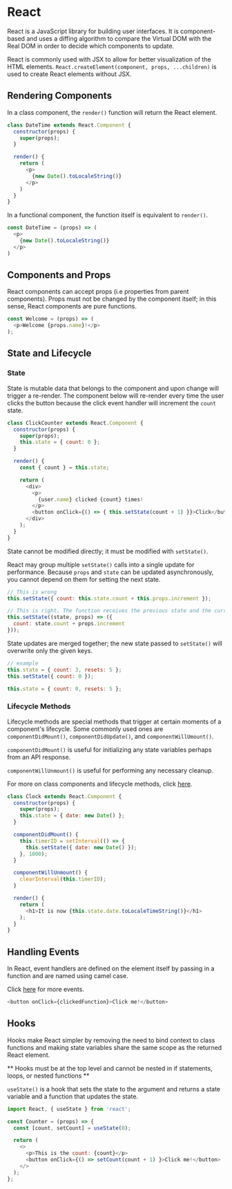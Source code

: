 # React

React is a JavaScript library for building user interfaces. It is component-based
and uses a diffing algorithm to compare the Virtual DOM with the Real DOM in order
to decide which components to update. 

React is commonly used with JSX to allow for better visualization of the HTML 
elements. `React.createElement(component, props, ...children)` is used to create 
React elements without JSX. 

## Rendering Components

In a class component, the `render()` function will return the React element. 

``` javascript
class DateTime extends React.Component {
  constructor(props) {
    super(props);
  }

  render() {
    return (
      <p>
        {new Date().toLocaleString()}
      </p>
    )
  }
}
```

In a functional component, the function itself is equivalent to `render()`.

``` javascript
const DateTime = (props) => (
  <p>
    {new Date().toLocaleString()}
  </p>
)
```

## Components and Props

React components can accept props (i.e properties from parent components). Props 
must not be changed by the component itself; in this sense, React components are 
pure functions. 

``` javascript
const Welcome = (props) => (
  <p>Welcome {props.name}!</p>
);
```

## State and Lifecycle

### State 

State is mutable data that belongs to the component and upon change will trigger
a re-render. The component below will re-render every time the user clicks the 
button because the click event handler will increment the `count` state. 

``` javascript
class ClickCounter extends React.Component {
  constructor(props) {
    super(props);
    this.state = { count: 0 };
  }

  render() {
    const { count } = this.state;

    return (
      <div>
        <p>
          {user.name} clicked {count} times!
        </p>
        <button onClick={() => { this.setState(count + 1) }}>Click</button>
      </div>
    );
  }
}
```

State cannot be modified directly; it must be modified with `setState()`.

React may group multiple `setState()` calls into a single update for performance.
Because `props` and `state` can be updated asynchronously, you cannot depend on 
them for setting the next state. 

``` javascript
// This is wrong
this.setState({ count: this.state.count + this.props.increment });

// This is right. The function receives the previous state and the current props
this.setState((state, props) => ({
  count: state.count + props.increment
}));
```

State updates are merged together; the new state passed to `setState()` will 
overwrite only the given keys.

``` javascript
// example
this.state = { count: 3, resets: 5 };
this.setState({ count: 0 });

this.state = { count: 0, resets: 5 };
```

### Lifecycle Methods

Lifecycle methods are special methods that trigger at certain moments of a 
component's lifecycle. Some commonly used ones are `componentDidMount()`, 
`componentDidUpdate()`, and `componentWillUmount()`.

`componentDidMount()` is useful for initializing any state variables perhaps from 
an API response. 

`componentWillUnmount()` is useful for performing any necessary cleanup. 

For more on class components and lifecycle methods, click 
[here](https://reactjs.org/docs/react-component.html).

``` javascript
class Clock extends React.Component {
  constructor(props) {
    super(props);
    this.state = { date: new Date() };
  }

  componentDidMount() {
    this.timerID = setInterval(() => {
      this.setState({ date: new Date() });
    }, 1000);
  }

  componentWillUnmount() {
    clearInterval(this.timerID);
  }

  render() {
    return (
      <h1>It is now {this.state.date.toLocaleTimeString()}</h1>
    );
  }
}
```

## Handling Events

In React, event handlers are defined on the element itself by passing in a 
function and are named using camel case. 

Click [here](https://reactjs.org/docs/events.html) for more events.

``` javascript
<button onClick={clickedFunction}>Click me!</button>
```

## Hooks

Hooks make React simpler by removing the need to bind context to class functions
and making state variables share the same scope as the returned React element. 

** Hooks must be at the top level and cannot be nested in if statements, loops, 
or nested functions **

`useState()` is a hook that sets the state to the argument and returns a state 
variable and a function that updates the state. 

``` javascript
import React, { useState } from 'react';

const Counter = (props) => {
  const [count, setCount] = useState(0);

  return (
    <>
      <p>This is the count: {count}</p>
      <button onClick={() => setCount(count + 1) }>Click me!</button>
    </>
  );
};
```